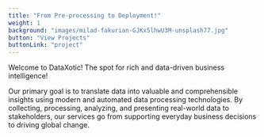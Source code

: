 ```yaml
---
title: "From Pre-processing to Deployment!"
weight: 1
background: "images/milad-fakurian-GJKx5lhwU3M-unsplash77.jpg"
button: "View Projects"
buttonLink: "project"
---
```


Welcome to DataXotic! The spot for rich and data-driven business intelligence! 

Our primary goal is to translate data into valuable and comprehensible insights using modern and automated data processing technologies. By collecting, processing, analyzing, and presenting real-world data to stakeholders, our services go from supporting everyday business decisions to driving global change.
